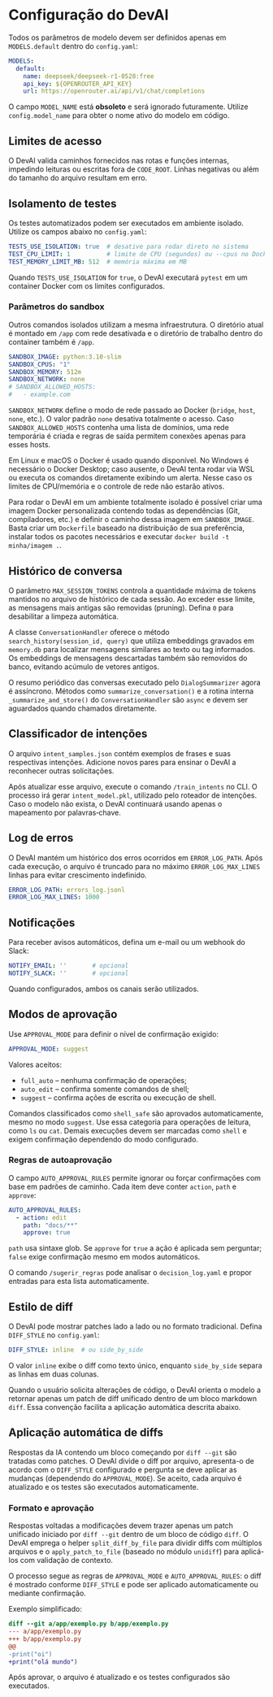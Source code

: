 # Configuração do DevAI

Todos os parâmetros de modelo devem ser definidos apenas em `MODELS.default` dentro do `config.yaml`:

```yaml
MODELS:
  default:
    name: deepseek/deepseek-r1-0528:free
    api_key: ${OPENROUTER_API_KEY}
    url: https://openrouter.ai/api/v1/chat/completions
```

O campo `MODEL_NAME` está **obsoleto** e será ignorado futuramente. Utilize `config.model_name` para obter o nome ativo do modelo em código.


## Limites de acesso
O DevAI valida caminhos fornecidos nas rotas e funções internas, impedindo leituras ou escritas fora de `CODE_ROOT`. Linhas negativas ou além do tamanho do arquivo resultam em erro.

## Isolamento de testes

Os testes automatizados podem ser executados em ambiente isolado. Utilize os campos abaixo no `config.yaml`:

```yaml
TESTS_USE_ISOLATION: true  # desative para rodar direto no sistema
TEST_CPU_LIMIT: 1          # limite de CPU (segundos) ou --cpus no Docker
TEST_MEMORY_LIMIT_MB: 512  # memória máxima em MB
```

Quando `TESTS_USE_ISOLATION` for `true`, o DevAI executará `pytest` em um container Docker com os limites configurados.

### Parâmetros do sandbox

Outros comandos isolados utilizam a mesma infraestrutura. O diretório atual é
montado em `/app` com rede desativada e o diretório de trabalho dentro do
container também é `/app`.

```yaml
SANDBOX_IMAGE: python:3.10-slim
SANDBOX_CPUS: "1"
SANDBOX_MEMORY: 512m
SANDBOX_NETWORK: none
# SANDBOX_ALLOWED_HOSTS:
#   - example.com
```

`SANDBOX_NETWORK` define o modo de rede passado ao Docker (`bridge`, `host`,
`none`, etc.). O valor padrão `none` desativa totalmente o acesso. Caso
`SANDBOX_ALLOWED_HOSTS` contenha uma lista de domínios, uma rede temporária é
criada e regras de saída permitem conexões apenas para esses hosts.

Em Linux e macOS o Docker é usado quando disponível. No Windows é necessário o
Docker Desktop; caso ausente, o DevAI tenta rodar via WSL ou executa os comandos
diretamente exibindo um alerta. Nesse caso os limites de CPU/memória e o
controle de rede não estarão ativos.

Para rodar o DevAI em um ambiente totalmente isolado é possível criar uma imagem
Docker personalizada contendo todas as dependências (Git, compiladores, etc.) e
definir o caminho dessa imagem em `SANDBOX_IMAGE`. Basta criar um `Dockerfile`
baseado na distribuição de sua preferência, instalar todos os pacotes
necessários e executar `docker build -t minha/imagem .`.

## Histórico de conversa

O parâmetro `MAX_SESSION_TOKENS` controla a quantidade máxima de tokens mantidos no arquivo de histórico de cada sessão. Ao exceder esse limite, as mensagens mais antigas são removidas (pruning). Defina `0` para desabilitar a limpeza automática.

A classe `ConversationHandler` oferece o método `search_history(session_id, query)` que utiliza embeddings gravados em `memory.db` para localizar mensagens similares ao texto ou tag informados. Os embeddings de mensagens descartadas também são removidos do banco, evitando acúmulo de vetores antigos.

O resumo periódico das conversas executado pelo `DialogSummarizer` agora é assíncrono. Métodos como `summarize_conversation()` e a rotina interna `_summarize_and_store()` do `ConversationHandler` são `async` e devem ser aguardados quando chamados diretamente.

## Classificador de intenções

O arquivo `intent_samples.json` contém exemplos de frases e suas respectivas intenções. Adicione novos pares para ensinar o DevAI a reconhecer outras solicitações.

Após atualizar esse arquivo, execute o comando `/train_intents` no CLI. O processo irá gerar `intent_model.pkl`, utilizado pelo roteador de intenções. Caso o modelo não exista, o DevAI continuará usando apenas o mapeamento por palavras‑chave.

## Log de erros

O DevAI mantém um histórico dos erros ocorridos em `ERROR_LOG_PATH`.
Após cada execução, o arquivo é truncado para no máximo `ERROR_LOG_MAX_LINES` linhas para evitar crescimento indefinido.

```yaml
ERROR_LOG_PATH: errors_log.jsonl
ERROR_LOG_MAX_LINES: 1000
```

## Notificações

Para receber avisos automáticos, defina um e-mail ou um webhook do Slack:

```yaml
NOTIFY_EMAIL: ''       # opcional
NOTIFY_SLACK: ''       # opcional
```

Quando configurados, ambos os canais serão utilizados.

## Modos de aprovação

Use `APPROVAL_MODE` para definir o nível de confirmação exigido:

```yaml
APPROVAL_MODE: suggest
```

Valores aceitos:

- `full_auto` – nenhuma confirmação de operações;
- `auto_edit` – confirma somente comandos de shell;
- `suggest` – confirma ações de escrita ou execução de shell.

Comandos classificados como `shell_safe` são aprovados automaticamente,
mesmo no modo `suggest`. Use essa categoria para operações de leitura, como
`ls` ou `cat`. Demais execuções devem ser marcadas como `shell` e exigem
confirmação dependendo do modo configurado.

### Regras de autoaprovação

O campo `AUTO_APPROVAL_RULES` permite ignorar ou forçar confirmações
com base em padrões de caminho. Cada item deve conter `action`, `path`
e `approve`:

```yaml
AUTO_APPROVAL_RULES:
  - action: edit
    path: "docs/**"
    approve: true
```

`path` usa sintaxe glob. Se `approve` for `true` a ação é aplicada
sem perguntar; `false` exige confirmação mesmo em modos automáticos.

O comando `/sugerir_regras` pode analisar o `decision_log.yaml` e
propor entradas para esta lista automaticamente.

## Estilo de diff

O DevAI pode mostrar patches lado a lado ou no formato tradicional. Defina
`DIFF_STYLE` no `config.yaml`:

```yaml
DIFF_STYLE: inline  # ou side_by_side
```

O valor `inline` exibe o diff como texto único, enquanto `side_by_side`
separa as linhas em duas colunas.

Quando o usuário solicita alterações de código, o DevAI orienta o modelo a
retornar apenas um patch de diff unificado dentro de um bloco markdown `diff`.
Essa convenção facilita a aplicação automática descrita abaixo.

## Aplicação automática de diffs

Respostas da IA contendo um bloco começando por `diff --git` são tratadas como
patches. O DevAI divide o diff por arquivo, apresenta-o de acordo com o
`DIFF_STYLE` configurado e pergunta se deve aplicar as mudanças (dependendo do
`APPROVAL_MODE`). Se aceito, cada arquivo é atualizado e os testes são executados
automaticamente.

### Formato e aprovação

Respostas voltadas a modificações devem trazer apenas um patch unificado iniciado por `diff --git` dentro de um bloco de código `diff`. O DevAI emprega o helper `split_diff_by_file` para dividir diffs com múltiplos arquivos e o `apply_patch_to_file` (baseado no módulo `unidiff`) para aplicá-los com validação de contexto.

O processo segue as regras de `APPROVAL_MODE` e `AUTO_APPROVAL_RULES`: o diff é mostrado conforme `DIFF_STYLE` e pode ser aplicado automaticamente ou mediante confirmação.

Exemplo simplificado:

```diff
diff --git a/app/exemplo.py b/app/exemplo.py
--- a/app/exemplo.py
+++ b/app/exemplo.py
@@
-print("oi")
+print("olá mundo")
```

Após aprovar, o arquivo é atualizado e os testes configurados são executados.

